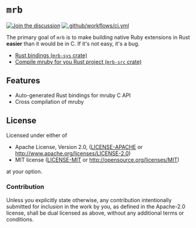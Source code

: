 # `mrb`

[![Join the discussion](https://img.shields.io/badge/slack-chat-blue.svg)](https://join.slack.com/t/oxidize-rb/shared_invite/zt-16zv5tqte-Vi7WfzxCesdo2TqF_RYBCw)
[![.github/workflows/ci.yml](https://github.com/oxidize-rb/mrb/actions/workflows/ci.yml/badge.svg)](https://github.com/oxidize-rb/mrb/actions/workflows/ci.yml)

The primary goal of `mrb` is to make building native Ruby extensions in Rust **easier** than it would be in C. If it's not easy, it's a bug.

- [Rust bindings (`mrb-sys` crate)](./crates/mrb-sys/readme.md)
- [Compile mruby for you Rust project (`mrb-src` crate)](./crates/mrb-src/readme.md)

## Features

- Auto-generated Rust bindings for mruby C API
- Cross compilation of mruby

## License

Licensed under either of

- Apache License, Version 2.0, ([LICENSE-APACHE](LICENSE-APACHE) or http://www.apache.org/licenses/LICENSE-2.0)
- MIT license ([LICENSE-MIT](LICENSE-MIT) or http://opensource.org/licenses/MIT)

at your option.

### Contribution

Unless you explicitly state otherwise, any contribution intentionally submitted for inclusion in the work by you, as
defined in the Apache-2.0 license, shall be dual licensed as above, without any additional terms or conditions.
